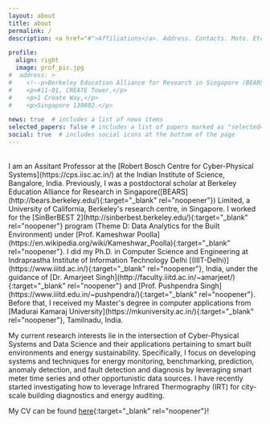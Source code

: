 ```yaml
---
layout: about
title: about
permalink: /
description: <a href="#">Affiliations</a>. Address. Contacts. Moto. Etc.

profile:
  align: right
  image: prof_pic.jpg
#  address: >
#    <!--p>Berkeley Education Alliance for Research in Singapore (BEARS) Limited</p-->	
#    <p>#11-01, CREATE Tower,</p>
#    <p>1 Create Way,</p>	
#    <p>Singapore 138602.</p>  	

news: true  # includes a list of news items
selected_papers: false # includes a list of papers marked as "selected={true}"
social: true  # includes social icons at the bottom of the page
---
```

<br>
I am an Assitant Professor at the [Robert Bosch Centre for Cyber-Physical Systems](https://cps.iisc.ac.in/) at the Indian Institute of Science, Bangalore, India. Previously, I was a postdoctoral scholar at Berkeley Education Alliance for Research in Singapore([BEARS](http://bears.berkeley.edu/){:target="_blank" rel="noopener"}) Limited, a University of California, Berkeley's research centre, in Singapore. I worked for the [SinBerBEST 2](http://sinberbest.berkeley.edu/){:target="_blank" rel="noopener"} program (Theme D: Data Analytics for the Built Environment) under [Prof. Kameshwar Poolla](https://en.wikipedia.org/wiki/Kameshwar_Poolla){:target="_blank" rel="noopener"}. I did my Ph.D. in Computer Science and Engineering at Indraprastha Institute of Information Technology Delhi [(IIIT-Delhi)](https://www.iiitd.ac.in/){:target="_blank" rel="noopener"}, India, under the guidance of [Dr. Amarjeet Singh](http://faculty.iiitd.ac.in/~amarjeet/){:target="_blank" rel="noopener"} and [Prof. Pushpendra Singh](https://www.iiitd.edu.in/~pushpendra/){:target="_blank" rel="noopener"}. Before that, I received my Master's degree in computer applications from [Madurai Kamaraj University](https://mkuniversity.ac.in/){:target="_blank" rel="noopener"}, Tamilnadu, India.

My current research interests lie in the intersection of Cyber-Physical Systems and Data Science and their applications pertaining to smart built environments and energy sustainability. Specifically, I focus on developing systems and techniques for energy monitoring, benchmarking, prediction, anomaly detection, and fault detection and diagnosis by leveraging smart meter time series and other opportunistic data sources. I have recently started investigating how to leverage Infrared Thermography (IRT) for city-scale building diagnostics and energy auditing.

My CV can be found [here](../assets/pdf/samy_cv.pdf){:target="_blank" rel="noopener"}!
